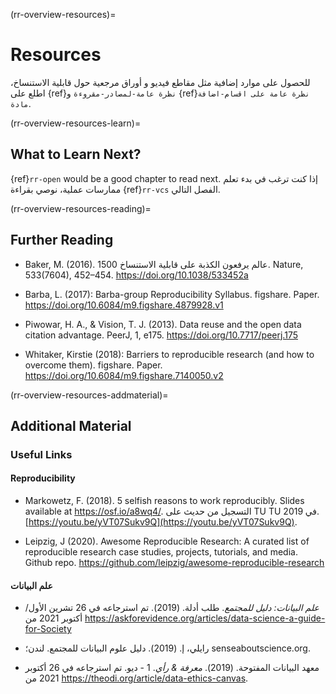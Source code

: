 ﻿(rr-overview-resources)=
# Resources
للحصول على موارد إضافية مثل مقاطع فيديو و أوراق مرجعية حول قابلية الاستنساخ، اطلع على {ref}` نظرة عامة-لمصادر-مقروءة ` و {ref}` نظرة عامة على اقسام-اضافة مادة `.

(rr-overview-resources-learn)=
## What to Learn Next?
{ref}`rr-open` would be a good chapter to read next. إذا كنت ترغب في بدء تعلم ممارسات عملية، نوصي بقراءة {ref}`rr-vcs` الفصل التالي.

(rr-overview-resources-reading)=
## Further Reading

* Baker, M. (2016). 1500 عالم يرفعون الكذبة على قابلية الاستنساخ. Nature, 533(7604), 452–454. https://doi.org/10.1038/533452a

* Barba, L. (2017): Barba-group Reproducibility Syllabus. figshare. Paper. https://doi.org/10.6084/m9.figshare.4879928.v1

* Piwowar, H. A., & Vision, T. J. (2013). Data reuse and the open data citation advantage. PeerJ, 1, e175. https://doi.org/10.7717/peerj.175

* Whitaker, Kirstie (2018): Barriers to reproducible research (and how to overcome them). figshare. Paper. https://doi.org/10.6084/m9.figshare.7140050.v2

(rr-overview-resources-addmaterial)=
## Additional Material

### Useful Links

#### **Reproducibility**

* Markowetz, F. (2018). 5 selfish reasons to work reproducibly. Slides available at https://osf.io/a8wq4/. التسجيل من حديث على TU TU في 2019. [https://youtu.be/yVT07Sukv9Q](https://youtu.be/yVT07Sukv9Q).

* Leipzig, J (2020). Awesome Reproducible Research: A curated list of reproducible research case studies, projects, tutorials, and media. Github repo. https://github.com/leipzig/awesome-reproducible-research

#### **علم البيانات**

* _علم البيانات: دليل للمجتمع_. طلب أدلة. (2019). تم استرجاعه في 26 تشرين الأول/أكتوبر 2021 من https://askforevidence.org/articles/data-science-a-guide-for-Society

* رايلي، إ. (2019). دليل علوم البيانات للمجتمع. لندن؛ senseaboutscience.org.

* معهد البيانات المفتوحة. (2019). _معرفة & رأي_. 1 - ديو. تم استرجاعه في 26 أكتوبر 2021 من https://theodi.org/article/data-ethics-canvas.
